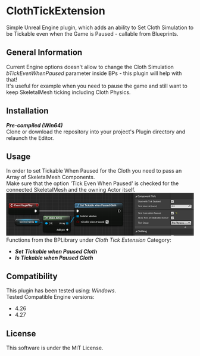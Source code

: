 # ClothTickExtension
Simple Unreal Engine plugin, which adds an ability to Set Cloth Simulation to be Tickable even when the Game is Paused - callable from Blueprints.

## General Information
Current Engine options doesn't allow to change the Cloth Simulation *bTickEvenWhenPaused* parameter inside BPs - this plugin will help with that!  
It's useful for example when you need to pause the game and still want to keep SkeletalMesh ticking including Cloth Physics.  

## Installation
***Pre-compiled (Win64)***  
Clone or download the repository into your project's Plugin directory and relaunch the Editor.

## Usage
In order to set Tickable When Paused for the Cloth you need to pass an Array of SkeletalMesh Components.  
Make sure that the option 'Tick Even When Paused' is checked for the connected SkeletalMesh and the owning Actor itself.
![Image](/docs/ClothTickPrev.png)  
Functions from the BPLibrary under *Cloth Tick Extension* Category:  
- ***Set Tickable when Paused Cloth***  
- ***Is Tickable when Paused Cloth***

## Compatibility
This plugin has been tested using: *Windows*.  
Tested Compatible Engine versions:  
- 4.26  
- 4.27  

## License
This software is under the MIT License.
